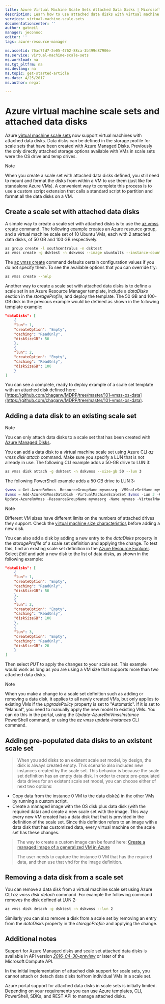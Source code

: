 ```yaml
---
title: Azure Virtual Machine Scale Sets Attached Data Disks | Microsoft Docs
description: Learn how to use attached data disks with virtual machine scale sets
services: virtual-machine-scale-sets
documentationcenter: ''
author: gatneil
manager: jeconnoc
editor: ''
tags: azure-resource-manager

ms.assetid: 76ac7fd7-2e05-4762-88ca-3b499e87906e
ms.service: virtual-machine-scale-sets
ms.workload: na
ms.tgt_pltfrm: na
ms.devlang: na
ms.topic: get-started-article
ms.date: 4/25/2017
ms.author: negat

---
```

# Azure virtual machine scale sets and attached data disks
Azure [virtual machine scale sets](/azure/virtual-machine-scale-sets/) now support virtual machines with attached data disks. Data disks can be defined in the storage profile for scale sets that have been created with Azure Managed Disks. Previously the only directly attached storage options available with VMs in scale sets were the OS drive and temp drives.

> [!NOTE]
>  When you create a scale set with attached data disks defined, you still need to mount and format the disks from within a VM to use them (just like for standalone Azure VMs). A convenient way to complete this process is to use a custom script extension that calls a standard script to partition and format all the data disks on a VM.

## Create a scale set with attached data disks
A simple way to create a scale set with attached disks is to use the [az vmss create](/cli/azure/vmss#az_vmss_create) command. The following example creates an Azure resource group, and a virtual machine scale set of 10 Ubuntu VMs, each with 2 attached data disks, of 50 GB and 100 GB respectively.

```bash
az group create -l southcentralus -n dsktest
az vmss create -g dsktest -n dskvmss --image ubuntults --instance-count 10 --data-disk-sizes-gb 50 100
```

The [az vmss create](/cli/azure/vmss#az_vmss_create) command defaults certain configuration values if you do not specify them. To see the available options that you can override try:

```bash
az vmss create --help
```

Another way to create a scale set with attached data disks is to define a scale set in an Azure Resource Manager template, include a _dataDisks_ section in the _storageProfile_, and deploy the template. The 50 GB and 100-GB disk in the previous example would be defined as shown in the following template example:

```json
"dataDisks": [
    {
    "lun": 1,
    "createOption": "Empty",
    "caching": "ReadOnly",
    "diskSizeGB": 50
    },
    {
    "lun": 2,
    "createOption": "Empty",
    "caching": "ReadOnly",
    "diskSizeGB": 100
    }
]
```

You can see a complete, ready to deploy example of a scale set template with an attached disk defined here: [https://github.com/chagarw/MDPP/tree/master/101-vmss-os-data](https://github.com/chagarw/MDPP/tree/master/101-vmss-os-data).

## Adding a data disk to an existing scale set
> [!NOTE]
>  You can only attach data disks to a scale set that has been created with [Azure Managed Disks](./virtual-machine-scale-sets-managed-disks.md).

You can add a data disk to a virtual machine scale set using Azure CLI _az vmss disk attach_ command. Make sure you specify a LUN that is not already in use. The following CLI example adds a 50-GB drive to LUN 3:

```bash
az vmss disk attach -g dsktest -n dskvmss --size-gb 50 --lun 3
```

The following PowerShell example adds a 50 GB drive to LUN 3:

```powershell
$vmss = Get-AzureRmVmss -ResourceGroupName myvmssrg -VMScaleSetName myvmss
$vmss = Add-AzureRmVmssDataDisk -VirtualMachineScaleSet $vmss -Lun 3 -Caching 'ReadWrite' -CreateOption Empty -DiskSizeGB 50 -StorageAccountType StandardLRS
Update-AzureRmVmss -ResourceGroupName myvmssrg -Name myvmss -VirtualMachineScaleSet $vmss
```

> [!NOTE]
> Different VM sizes have different limits on the numbers of attached drives they support. Check the [virtual machine size characteristics](../virtual-machines/windows/sizes.md) before adding a new disk.

You can also add a disk by adding a new entry to the _dataDisks_ property in the _storageProfile_ of a scale set definition and applying the change. To test this, find an existing scale set definition in the [Azure Resource Explorer](https://resources.azure.com/). Select _Edit_ and add a new disk to the list of data disks, as shown in the following example:

```json
"dataDisks": [
    {
    "lun": 1,
    "createOption": "Empty",
    "caching": "ReadOnly",
    "diskSizeGB": 50
    },
    {
    "lun": 2,
    "createOption": "Empty",
    "caching": "ReadOnly",
    "diskSizeGB": 100
    },
    {
    "lun": 3,
    "createOption": "Empty",
    "caching": "ReadOnly",
    "diskSizeGB": 20
    }          
]
```

Then select _PUT_ to apply the changes to your scale set. This example would work as long as you are using a VM size that supports more than two attached data disks.

> [!NOTE]
> When you make a change to a scale set definition such as adding or removing a data disk, it applies to all newly created VMs, but only applies to existing VMs if the _upgradePolicy_ property is set to "Automatic". If it is set to "Manual", you need to manually apply the new model to existing VMs. You can do this in the portal, using the _Update-AzureRmVmssInstance_ PowerShell command, or using the _az vmss update-instances_ CLI command.

## Adding pre-populated data disks to an existent scale set 
> When you add disks to an existent scale set model, by design, the disk is always created empty. This scenario also includes new instances created by the scale set. This behavior is because the scale set definition has an empty data disk. In order to create pre-populated data drives for an existent scale set model, you can choose either of next two options:

* Copy data from the instance 0 VM to the data disk(s) in the other VMs by running a custom script.
* Create a managed image with the OS disk plus data disk (with the required data) and create a new scale set with the image. This way every new VM created has a data disk that that is provided in the definition of the scale set. Since this definition refers to an image with a data disk that has customized data, every virtual machine on the scale set has these changes.

> The way to create a custom image can be found here: [Create a managed image of a generalized VM in Azure](/azure/virtual-machines/windows/capture-image-resource/) 
> 
> The user needs to capture the instance 0 VM that has the required data, and then use that vhd for the image definition.

## Removing a data disk from a scale set
You can remove a data disk from a virtual machine scale set using Azure CLI _az vmss disk detach_ command. For example the following command removes the disk defined at LUN 2:
```bash
az vmss disk detach -g dsktest -n dskvmss --lun 2
```  
Similarly you can also remove a disk from a scale set by removing an entry from the _dataDisks_ property in the _storageProfile_ and applying the change. 

## Additional notes
Support for Azure Managed disks and scale set attached data disks is available in API version [_2016-04-30-preview_](https://github.com/Azure/azure-rest-api-specs/blob/master/arm-compute/2016-04-30-preview/swagger/compute.json) or later of the Microsoft.Compute API.

In the initial implementation of attached disk support for scale sets, you cannot attach or detach data disks to/from individual VMs in a scale set.

Azure portal support for attached data disks in scale sets is initially limited. Depending on your requirements you can use Azure templates, CLI, PowerShell, SDKs, and REST API to manage attached disks.


